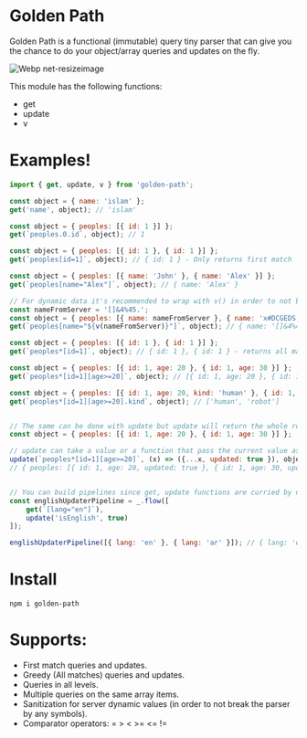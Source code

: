 # Golden Path

Golden Path is a functional (immutable) query tiny parser that can give you the chance to do your object/array queries and updates on the fly.

![Webp net-resizeimage](https://user-images.githubusercontent.com/7091543/90341365-bd16c380-e007-11ea-8f7a-d5024917d8ee.png)

This module has the following functions:
  - get
  - update
  - v

# Examples!

```js
import { get, update, v } from 'golden-path';

const object = { name: 'islam' };
get('name', object); // 'islam'

const object = { peoples: [{ id: 1 }] };
get(`peoples.0.id`, object); // 1

const object = { peoples: [{ id: 1 }, { id: 1 }] };
get(`peoples[id=1]`, object); // { id: 1 } - Only returns first match

const object = { peoples: [{ name: 'John' }, { name: 'Alex' }] };
get(`peoples[name="Alex"]`, object); // { name: 'Alex' }

// For dynamic data it's recommended to wrap with v() in order to not break the parser.
const nameFromServer = '[]&4%45.';
const object = { peoples: [{ name: nameFromServer }, { name: 'x#DCGEDS' }] };
get(`peoples[name="${v(nameFromServer)}"]`, object); // { name: '[]&4%45.' }

const object = { peoples: [{ id: 1 }, { id: 1 }] };
get(`peoples*[id=1]`, object); // { id: 1 }, { id: 1 } - returns all matches

const object = { peoples: [{ id: 1, age: 20 }, { id: 1, age: 30 }] };
get(`peoples*[id=1][age>=20]`, object); // [{ id: 1, age: 20 }, { id: 1, age: 30 }]

const object = { peoples: [{ id: 1, age: 20, kind: 'human' }, { id: 1, age: 30, kind: 'robot' }] };
get(`peoples*[id=1][age>=20].kind`, object); // ['human', 'robot']


// The same can be done with update but update will return the whole root object after being updated.
const object = { peoples: [{ id: 1, age: 20 }, { id: 1, age: 30 }] };

// update can take a value or a function that pass the current value as well!
update(`peoples*[id=1][age>=20]`, (x) => ({...x, updated: true }), object);
// { peoples: [{ id: 1, age: 20, updated: true }, { id: 1, age: 30, updated: true }] }


// You can build pipelines since get, update functions are curried by default
const englishUpdaterPipeline = _.flow([
    get(`[lang="en"]`),
    update('isEnglish', true)
]);

englishUpdaterPipeline([{ lang: 'en' }, { lang: 'ar' }]); // { lang: 'en', isEnglish: true }
```

# Install

```
npm i golden-path
```

# Supports:
  - First match queries and updates.
  - Greedy (All matches) queries and updates.
  - Queries in all levels.
  - Multiple queries on the same array items.
  - Sanitization for server dynamic values (in order to not break the parser by any symbols).
  - Comparator operators: = > < >= <= !=
